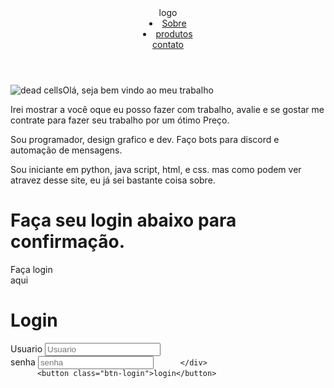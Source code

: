 <!DOCTYPE html>
<html>
  <head>
    <meta http-equiv="content-type" content="text/html; charset=utf-8" />
    <title>Trabalho</title>
  
  </head>
  <body>
  
  </body>
</html>
<html lang="pt-br"> 
 <head>
   <header class="header" 
  <a href="/">logo</a>
   <nav>
     <u1 class="menu">
       <li> <a href="/">Sobre</a></li>
         <li> <a href="/">produtos</a></li
            <li> <a href="/">contato</a></li
     </u1>
   </nav>
  </header>
  
   <link rel= "stylesheet" href="Style.css">
  <meta charset="UTF-8"> 
  <meta name="viewport" content="width=device-width, initial-scale=1.0"> 
  <title> Trabalho</title> 
 </head>
 <body>
  <img src="https://i.imgur.com/q9wRYCE.jpeg" alt="dead cells"
  <h1>Olá, seja bem vindo ao meu trabalho</h1> 
  <p> Irei mostrar a você oque eu posso fazer com  trabalho, avalie e se gostar me contrate para fazer seu trabalho por um ótimo Preço.</p> 
  <p> Sou programador, design grafico e dev. Faço bots para discord e automação de mensagens.</p> 
  <p>Sou iniciante em python, java script, html, e css. mas como podem ver atravez desse site, eu já sei bastante coisa sobre. </p> 
  <h1>Faça seu login abaixo para confirmação.</h1>
  <script src="Script.js"></script>
   
   
   <div class="main-login">
        <div class="left-login"
            <h1> Faça login<br>aqui</h1>
      </div>
     <div class="right-login">
        <div class="card-login">
          <h1>Login</h1>
          <div class="textfield">
            <label for="usuario">Usuario</label>
              <input type="text" name="Usuario" placeholder="Usuario">
          </div>
          <div class="textfield">
             <label for="senha">senha</label>
                <input type="password""senha" placeholder="senha"
                 
          </div>
          <button class="btn-login">login</button>
     
    
 </body>
</html



    
